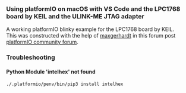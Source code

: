 ### Using platformIO on macOS with VS Code and the LPC1768 board by KEIL and the ULINK-ME JTAG adapter
A working platformIO blinky example for the LPC1768 board by KEIL.  
This was constructed with the help of [maxgerhardt](https://github.com/maxgerhardt) in this forum post [platformIO community forum](https://community.platformio.org/t/how-to-properly-set-the-upload-port-on-macos-lpc1768-board-ulink-me/9560/16).



### Troubleshooting

#### Python Module 'intelhex' not found
```
./.platformio/penv/bin/pip3 install intelhex
```